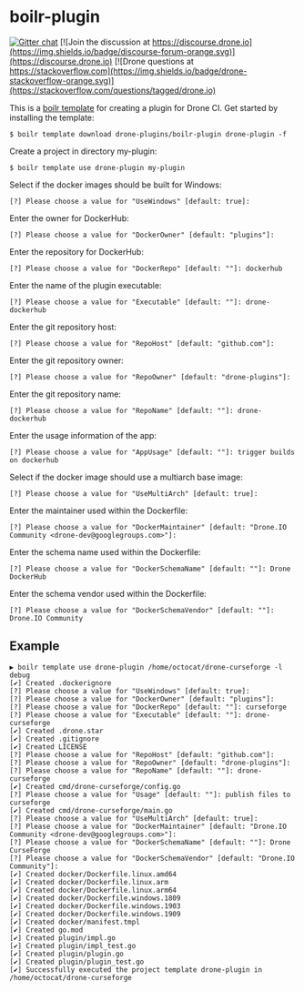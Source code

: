 # boilr-plugin

[![Gitter chat](https://badges.gitter.im/drone/drone.png)](https://gitter.im/drone/drone)
[![Join the discussion at https://discourse.drone.io](https://img.shields.io/badge/discourse-forum-orange.svg)](https://discourse.drone.io)
[![Drone questions at https://stackoverflow.com](https://img.shields.io/badge/drone-stackoverflow-orange.svg)](https://stackoverflow.com/questions/tagged/drone.io)

This is a [boilr template](https://github.com/tmrts/boilr) for creating a plugin for Drone CI. Get started by installing the template:

```console
$ boilr template download drone-plugins/boilr-plugin drone-plugin -f
```

Create a project in directory my-plugin:

```console
$ boilr template use drone-plugin my-plugin
```

Select if the docker images should be built for Windows:

```text
[?] Please choose a value for "UseWindows" [default: true]:
```

Enter the owner for DockerHub:

```text
[?] Please choose a value for "DockerOwner" [default: "plugins"]:
```

Enter the repository for DockerHub:

```text
[?] Please choose a value for "DockerRepo" [default: ""]: dockerhub
```

Enter the name of the plugin executable:

```text
[?] Please choose a value for "Executable" [default: ""]: drone-dockerhub
```

Enter the git repository host:

```text
[?] Please choose a value for "RepoHost" [default: "github.com"]:
```

Enter the git repository owner:

```text
[?] Please choose a value for "RepoOwner" [default: "drone-plugins"]:
```

Enter the git repository name:

```text
[?] Please choose a value for "RepoName" [default: ""]: drone-dockerhub
```

Enter the usage information of the app:

```text
[?] Please choose a value for "AppUsage" [default: ""]: trigger builds on dockerhub
```

Select if the docker image should use a multiarch base image:

```text
[?] Please choose a value for "UseMultiArch" [default: true]:
```

Enter the maintainer used within the Dockerfile:

```text
[?] Please choose a value for "DockerMaintainer" [default: "Drone.IO Community <drone-dev@googlegroups.com>"]:
```

Enter the schema name used within the Dockerfile:

```text
[?] Please choose a value for "DockerSchemaName" [default: ""]: Drone DockerHub
```

Enter the schema vendor used within the Dockerfile:

```text
[?] Please choose a value for "DockerSchemaVendor" [default: ""]: Drone.IO Community
```

## Example

```text
▶ boilr template use drone-plugin /home/octocat/drone-curseforge -l debug
[✔] Created .dockerignore
[?] Please choose a value for "UseWindows" [default: true]:
[?] Please choose a value for "DockerOwner" [default: "plugins"]:
[?] Please choose a value for "DockerRepo" [default: ""]: curseforge
[?] Please choose a value for "Executable" [default: ""]: drone-curseforge
[✔] Created .drone.star
[✔] Created .gitignore
[✔] Created LICENSE
[?] Please choose a value for "RepoHost" [default: "github.com"]:
[?] Please choose a value for "RepoOwner" [default: "drone-plugins"]:
[?] Please choose a value for "RepoName" [default: ""]: drone-curseforge
[✔] Created cmd/drone-curseforge/config.go
[?] Please choose a value for "Usage" [default: ""]: publish files to curseforge
[✔] Created cmd/drone-curseforge/main.go
[?] Please choose a value for "UseMultiArch" [default: true]:
[?] Please choose a value for "DockerMaintainer" [default: "Drone.IO Community <drone-dev@googlegroups.com>"]:
[?] Please choose a value for "DockerSchemaName" [default: ""]: Drone CurseForge
[?] Please choose a value for "DockerSchemaVendor" [default: "Drone.IO Community"]:
[✔] Created docker/Dockerfile.linux.amd64
[✔] Created docker/Dockerfile.linux.arm
[✔] Created docker/Dockerfile.linux.arm64
[✔] Created docker/Dockerfile.windows.1809
[✔] Created docker/Dockerfile.windows.1903
[✔] Created docker/Dockerfile.windows.1909
[✔] Created docker/manifest.tmpl
[✔] Created go.mod
[✔] Created plugin/impl.go
[✔] Created plugin/impl_test.go
[✔] Created plugin/plugin.go
[✔] Created plugin/plugin_test.go
[✔] Successfully executed the project template drone-plugin in /home/octocat/drone-curseforge
```
